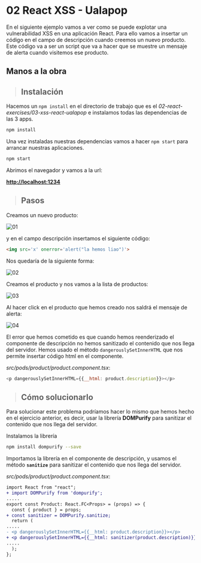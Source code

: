 # 02 React XSS - Ualapop

En el siguiente ejemplo vamos a ver como se puede explotar una vulnerabilidad XSS en una aplicación React. Para ello vamos a insertar un código en el campo de descripción cuando creemos un nuevo producto. Este código va a ser un script que va a hacer que se muestre un mensaje de alerta cuando visitemos ese producto.

## Manos a la obra

>## Instalación

Hacemos un `npm install` en el directorio de trabajo que es el _02-react-exercises/03-xss-react-ualapop_ e instalamos todas las dependencias de las 3 apps.

```javascript
npm install
```

Una vez instaladas nuestras dependencias vamos a hacer `npm start` para arrancar nuestras aplicaciones.

```javascript
npm start
```

Abrimos el navegador y vamos a la url:

[**http://localhost:1234**](http://localhost:1234)

>## Pasos

Creamos un nuevo producto:

![01](assets/01.png)

y en el campo descripción insertamos el siguiente código:

```html
<img src='x' onerror='alert("la hemos liao")'>
```

Nos quedaría de la siguiente forma:

![02](assets/02.png)

Creamos el producto y nos vamos a la lista de productos:

![03](assets/03.png)

Al hacer click en el producto que hemos creado nos saldrá el mensaje de alerta:

![04](assets/04.png)

El error que hemos cometido es que cuando hemos reenderizado el componente de descripción no hemos sanitizado el contenido que nos llega del servidor. Hemos usado el método `dangerouslySetInnerHTML` que nos permite insertar código html en el componente.

_src/pods/product/product.component.tsx_:

```javascript
<p dangerouslySetInnerHTML={{__html: product.description}}></p>
```

>## Cómo solucionarlo

Para solucionar este problema podríamos hacer lo mismo que hemos hecho en el ejercicio anterior, es decir, usar la librería **DOMPurify** para sanitizar el contenido que nos llega del servidor.

Instalamos la librería

```bash
npm install dompurify --save
```

Importamos la librería en el componente de descripción, y usamos el método **`sanitize`** para sanitizar el contenido que nos llega del servidor.

_src/pods/product/product.component.tsx_:

```diff
import React from "react";
+ import DOMPurify from 'dompurify';
.....
export const Product: React.FC<Props> = (props) => {
  const { product } = props;
+ const sanitizer = DOMPurify.sanitize;  
  return (
.....
- <p dangerouslySetInnerHTML={{__html: product.description}}></p>
+ <p dangerouslySetInnerHTML={{__html: sanitizer(product.description)}}></p>
.....
  );
};
```
